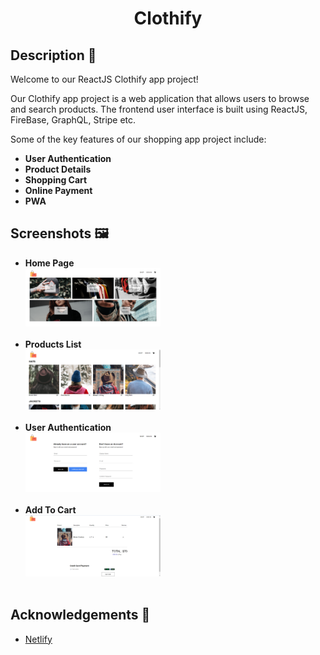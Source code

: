 <div align="center">
 <h1>Clothify</h1>
</div>

## Description 🦚

Welcome to our ReactJS Clothify app project!

Our Clothify app project is a web application that allows users to browse and search products. The frontend user interface is built using ReactJS, FireBase, GraphQL, Stripe etc.

Some of the key features of our shopping app project include:

- **User Authentication**
- **Product Details**
- **Shopping Cart**
- **Online Payment**
- **PWA**


## Screenshots 🖼

- **Home Page** <br>
  <img src="/public/HomePage.png" width="45%" alt="Product List"> <br> <br>
- **Products List** <br>
  <img src="/public/Products.png" width="45%" alt="Apply Filter"> <br> <br>
- **User Authentication** <br>
  <img src="/public/Login.png" width="45%" alt="Single Product"> <br> <br>
- **Add To Cart** <br>
  <img src="/public/Cart.png" width="45%" alt="Add To Cart"> <br> <br>


## Acknowledgements 🙏

- [Netlify](https://clothifyshopping.netlify.app/)
